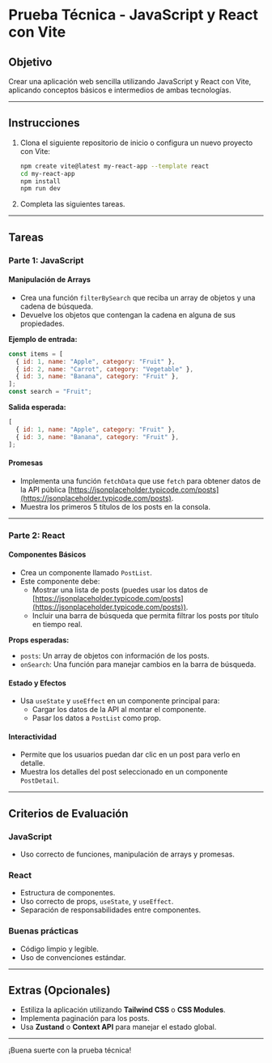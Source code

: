
# Prueba Técnica - JavaScript y React con Vite

## Objetivo
Crear una aplicación web sencilla utilizando JavaScript y React con Vite, aplicando conceptos básicos e intermedios de ambas tecnologías.

---

## Instrucciones

1. Clona el siguiente repositorio de inicio o configura un nuevo proyecto con Vite:
   ```bash
   npm create vite@latest my-react-app --template react
   cd my-react-app
   npm install
   npm run dev
   ```

2. Completa las siguientes tareas.

---

## Tareas

### Parte 1: JavaScript

#### Manipulación de Arrays
- Crea una función `filterBySearch` que reciba un array de objetos y una cadena de búsqueda.
- Devuelve los objetos que contengan la cadena en alguna de sus propiedades.

**Ejemplo de entrada:**
```javascript
const items = [
  { id: 1, name: "Apple", category: "Fruit" },
  { id: 2, name: "Carrot", category: "Vegetable" },
  { id: 3, name: "Banana", category: "Fruit" },
];
const search = "Fruit";
```

**Salida esperada:**
```javascript
[
  { id: 1, name: "Apple", category: "Fruit" },
  { id: 3, name: "Banana", category: "Fruit" },
];
```

#### Promesas
- Implementa una función `fetchData` que use `fetch` para obtener datos de la API pública [https://jsonplaceholder.typicode.com/posts](https://jsonplaceholder.typicode.com/posts).
- Muestra los primeros 5 títulos de los posts en la consola.

---

### Parte 2: React

#### Componentes Básicos
- Crea un componente llamado `PostList`.
- Este componente debe:
  - Mostrar una lista de posts (puedes usar los datos de [https://jsonplaceholder.typicode.com/posts](https://jsonplaceholder.typicode.com/posts)).
  - Incluir una barra de búsqueda que permita filtrar los posts por título en tiempo real.

**Props esperadas:**
- `posts`: Un array de objetos con información de los posts.
- `onSearch`: Una función para manejar cambios en la barra de búsqueda.

#### Estado y Efectos
- Usa `useState` y `useEffect` en un componente principal para:
  - Cargar los datos de la API al montar el componente.
  - Pasar los datos a `PostList` como prop.

#### Interactividad
- Permite que los usuarios puedan dar clic en un post para verlo en detalle.
- Muestra los detalles del post seleccionado en un componente `PostDetail`.

---

## Criterios de Evaluación

### JavaScript
- Uso correcto de funciones, manipulación de arrays y promesas.

### React
- Estructura de componentes.
- Uso correcto de props, `useState`, y `useEffect`.
- Separación de responsabilidades entre componentes.

### Buenas prácticas
- Código limpio y legible.
- Uso de convenciones estándar.

---

## Extras (Opcionales)
- Estiliza la aplicación utilizando **Tailwind CSS** o **CSS Modules**.
- Implementa paginación para los posts.
- Usa **Zustand** o **Context API** para manejar el estado global.

---

¡Buena suerte con la prueba técnica!
